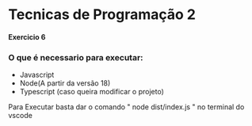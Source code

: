 # Tecnicas de Programação 2
#### Exercicio 6




### O que é necessario para executar:
* Javascript
* Node(A partir da versão 18)
* Typescript (caso queira modificar o projeto)

Para Executar basta dar o comando " node dist/index.js " no terminal do vscode



